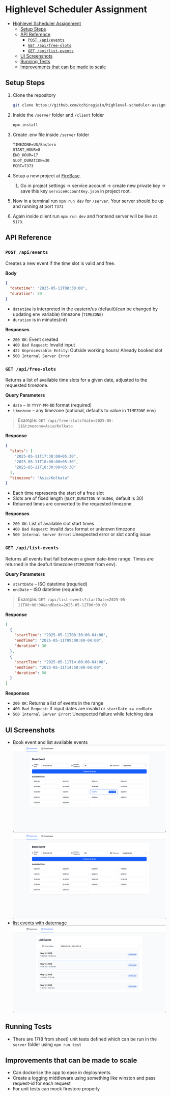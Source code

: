 # Highlevel Scheduler Assignment

- [Highlevel Scheduler Assignment](#highlevel-scheduler-assignment)
  - [Setup Steps](#setup-steps)
  - [API Reference](#api-reference)
    - [`POST /api/events`](#post-apievents)
    - [`GET /api/free-slots`](#get-apifree-slots)
    - [`GET /api/list-events`](#get-apilist-events)
  - [UI Screenshots](#ui-screenshots)
  - [Running Tests](#running-tests)
  - [Improvements that can be made to scale](#improvements-that-can-be-made-to-scale)

## Setup Steps

1. Clone the repository

   ```bash
   git clone https://github.com/cchiragjain/highlevel-scheduler-assignment.git
   ```

2. Inside the `/server` folder and `/client` folder

   ```bash
   npm install
   ```

3. Create .env file inside `/server` folder

   ```txt
   TIMEZONE=US/Eastern
   START_HOUR=8
   END_HOUR=17
   SLOT_DURATION=30
   PORT=7373
   ```

4. Setup a new project at [FireBase](https://www.console.firebase.google.com).

   1. Go in project settings -> service account -> create new private key -> save this key `serviceAccountKey.json` in project root.

5. Now in a terminal run `npm run dev` for `/server`. Your server should be up and running at port `7373`
6. Again inside client run `npm run dev` and frontend server will be live at `5173`.

## API Reference

### `POST /api/events`

Creates a new event if the time slot is valid and free.

**Body**

```json
{
  "datetime": "2025-05-11T08:30:00",
  "duration": 30
}
```

- `datetime` is interpreted in the eastern/us (default)(can be changed by updating env variable) timezone (`TIMEZONE`)
- `duration` is in minutes(int)

**Responses**

- `200 OK`: Event created
- `400 Bad Request`: Invalid input
- `422 Unprocessable Entity`: Outside working hours/ Already booked slot
- `500 Internal Server Error`

### `GET /api/free-slots`

Returns a list of available time slots for a given date, adjusted to the requested timezone.

**Query Parameters**

- `date` – in `YYYY-MM-DD` format (required)
- `timezone` – any timezone (optional, defaults to value in `TIMEZONE` env)

> Example:
> `GET /api/free-slots?date=2025-05-11&timezone=Asia/Kolkata`

**Response**

```json
{
  "slots": [
    "2025-05-11T17:30:00+05:30",
    "2025-05-11T18:00:00+05:30",
    "2025-05-11T18:30:00+05:30"
  ],
  "timezone": "Asia/Kolkata"
}
```

- Each time represents the start of a free slot
- Slots are of fixed length (`SLOT_DURATION` minutes, default is 30)
- Returned times are converted to the requested timezone

**Responses**

- `200 OK`: List of available slot start times
- `400 Bad Request`: Invalid `date` format or unknown timezone
- `500 Internal Server Error`: Unexpected error or slot config issue

### `GET /api/list-events`

Returns all events that fall between a given date-time range.
Times are returned in the deafult timezone (`TIMEZONE` from env).

**Query Parameters**

- `startDate` – ISO datetime (requried)
- `endDate` – ISO datetime (requried)

> Example:
> `GET /api/list-events?startDate=2025-05-11T00:00:00&endDate=2025-05-12T00:00:00`

**Response**

```json
[
  {
    "startTime": "2025-05-11T08:30:00-04:00",
    "endTime": "2025-05-11T09:00:00-04:00",
    "duration": 30
  },
  {
    "startTime": "2025-05-11T14:00:00-04:00",
    "endTime": "2025-05-11T14:50:00-04:00",
    "duration": 50
  }
]
```

**Responses**

- `200 OK`: Returns a list of events in the range
- `400 Bad Request`: If input dates are invalid or `startDate >= endDate`
- `500 Internal Server Error`: Unexpected failure while fetching data

## UI Screenshots

- Book event and list available events
  ![alt text](images/image.png)
  ![alt text](images/image-1.png)
- list events with daternage
  ![alt text](images/image-2.png)

## Running Tests

- There are 17(8 from sheet) unit tests defined which can be run in the `server` folder using `npm run test`

## Improvements that can be made to scale

- Can dockerise the app to ease in deployments
- Create a logging middleware using something like winston and pass request-id for each request
- For unit tests can mock firestore properly
<!-- - At scale better to go with a date and time handling library in frontend like date-fns. -->
